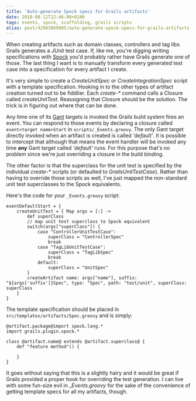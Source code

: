 ```yaml
---
title: 'Auto-generate Spock specs for Grails artifacts'
date: 2010-08-12T22:46:00+0100
tags: events, spock, scaffolding, grails scripts
alias: post/42903069805/auto-generate-spock-specs-for-grails-artifacts
---
```


When creating artifacts such as domain classes, controllers and tag libs Grails generates a _JUnit_ test case. If, like me, you're digging writing specifications with [Spock][1] you'd probably rather have Grails generate one of those. The last thing I want is to manually transform every generated test case into a specification for every artifact I create.

<!-- more -->

It's very simple to create a _CreateUnitSpec_ or _CreateIntegrationSpec_ script with a template specification. Hooking in to the other types of artifact creation turned out to be fiddlier. Each _create-*_ command calls a Closure called _createUnitTest_. Reassigning that Closure should be the solution. The trick is in figuring out where that can be done.

Any time one of its [Gant][2] targets is invoked the Grails build system fires an event. You can respond to those events by declaring a closure called `event<target name>Start` in `scripts/_Events.groovy`. The only Gant target directly invoked when an artifact is created is called _'default'_. It is possible to intercept that although that means the event handler will be invoked any time **any** Gant target called _'default'_ runs. For this purpose that's no problem since we're just overriding a closure in the build binding.

The other factor is that the superclass for the unit test is specified by the individual _create-*_ scripts (or defaulted to _GrailsUnitTestCase_). Rather than having to override those scripts as well, I've just mapped the non-standard unit test superclasses to the Spock equivalents.

Here's the code for your `_Events.groovy` script:

    eventDefaultStart = {
        createUnitTest = { Map args = [:] ->
            def superClass
            // map unit test superclass to Spock equivalent
            switch(args["superClass"]) {
                case "ControllerUnitTestCase":
                    superClass = "ControllerSpec"
                    break
                case "TagLibUnitTestCase":
                    superClass = "TagLibSpec"
                    break
                default:
                    superClass = "UnitSpec"
            }
            createArtifact name: args["name"], suffix: "${args['suffix']}Spec", type: "Spec", path: "test/unit", superClass: superClass
        }
    }

The template specification should be placed in `src/templates/artifacts/Spec.groovy` and is simply:

    @artifact.package@import spock.lang.*
    import grails.plugin.spock.*

    class @artifact.name@ extends @artifact.superclass@ {
        def "feature method"() {

        }
    }

It goes without saying that this is a slightly hairy and it would be great if Grails provided a proper hook for overriding the test generation. I can live with some fun-size evil in __Events.groovy_ for the sake of the convenience of getting template specs for all my artifacts, though.

[1]: http://spockframework.org/
[2]: http://gant.codehaus.org/

